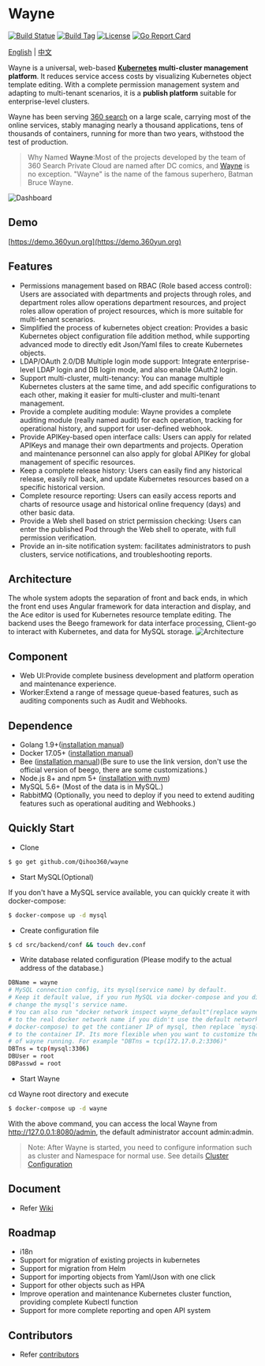 # Wayne

[![Build Statue](https://travis-ci.org/Qihoo360/wayne.svg?branch=master)](https://travis-ci.org/Qihoo360/wayne)
[![Build Tag](https://img.shields.io/github/tag/Qihoo360/wayne.svg)](https://github.com/Qihoo360/wayne/releases)
[![License](https://img.shields.io/badge/License-Apache%202.0-blue.svg)](https://github.com/Qihoo360/wayne/blob/master/LICENSE)
[![Go Report Card](https://goreportcard.com/badge/github.com/Qihoo360/wayne)](https://goreportcard.com/report/github.com/Qihoo360/wayne)

[English](https://github.com/Qihoo360/wayne/blob/master/README.md) | [中文](https://github.com/Qihoo360/wayne/blob/master/README-CN.md)

Wayne is a universal, web-based **[Kubernetes](https://kubernetes.io) multi-cluster management platform**. It reduces service access costs by visualizing Kubernetes object template editing.
With a complete permission management system and adapting to multi-tenant scenarios, it is a **publish platform** suitable for enterprise-level clusters.

Wayne has been serving [360 search](https://www.so.com/?src=wayne) on a large scale, carrying most of the online services, stably managing nearly a thousand applications, tens of thousands of containers, running for more than two years, withstood the test of production.

> Why Named **Wayne**:Most of the projects developed by the team of 360 ​​Search Private Cloud are named after DC comics, and [Wayne](https://en.wikipedia.org/wiki/Batman#Bruce_Wayne) is no exception. "Wayne" is the name of the famous superhero, Batman Bruce Wayne.

![Dashboard](https://360yun.org/wayne/images/dashboard-ui.png)

## Demo

[https://demo.360yun.org](https://demo.360yun.org)

## Features

- Permissions management based on RBAC (Role based access control): Users are associated with departments and projects through roles, and department roles allow operations department resources, and project roles allow operation of project resources, which is more suitable for multi-tenant scenarios.
- Simplified the process of kubernetes object creation: Provides a basic Kubernetes object configuration file addition method, while supporting advanced mode to directly edit Json/Yaml files to create Kubernetes objects.
- LDAP/OAuth 2.0/DB Multiple login mode support: Integrate enterprise-level LDAP login and DB login mode, and also enable OAuth2 login.
- Support multi-cluster, multi-tenancy: You can manage multiple Kubernetes clusters at the same time, and add specific configurations to each other, making it easier for multi-cluster and multi-tenant management.
- Provide a complete auditing module: Wayne provides a complete auditing module (really named audit) for each operation, tracking for operational history, and support for user-defined webhook.
- Provide APIKey-based open interface calls: Users can apply for related APIKeys and manage their own departments and projects. Operation and maintenance personnel can also apply for global APIKey for global management of specific resources.
- Keep a complete release history: Users can easily find any historical release, easily roll back, and update Kubernetes resources based on a specific historical version.
- Complete resource reporting: Users can easily access reports and charts of resource usage and historical online frequency (days) and other basic data.
- Provide a Web shell based on strict permission checking: Users can enter the published Pod through the Web shell to operate, with full permission verification.
- Provide an in-site notification system: facilitates administrators to push clusters, service notifications, and troubleshooting reports.

## Architecture

The whole system adopts the separation of front and back ends, in which the front end uses Angular framework for data interaction and display, and the Ace editor is used for Kubernetes resource template editing. The backend uses the Beego framework for data interface processing, Client-go to interact with Kubernetes, and data for MySQL storage.
![Architecture](https://360yun.org/wayne/images/architecture.png)

## Component

- Web UI:Provide complete business development and platform operation and maintenance experience.
- Worker:Extend a range of message queue-based features, such as auditing components such as Audit and Webhooks.

## Dependence

- Golang 1.9+([installation manual](https://golang.org/dl/))
- Docker 17.05+ ([installation manual](https://docs.docker.com/install))
- Bee  ([installation manual](https://github.com/wilhelmguo/bee))(Be sure to use the link version, don't use the official version of beego, there are some customizations.)
- Node.js 8+ and npm 5+ ([installation with nvm](https://github.com/creationix/nvm#usage))
- MySQL 5.6+  (Most of the data is in MySQL.)
- RabbitMQ (Optionally, you need to deploy if you need to extend auditing features such as operational auditing and Webhooks.)

## Quickly Start

- Clone

```bash
$ go get github.com/Qihoo360/wayne
```

- Start MySQL(Optional)

If you don't have a MySQL service available, you can quickly create it with docker-compose:

```bash
$ docker-compose up -d mysql
```

- Create configuration file

```bash
$ cd src/backend/conf && touch dev.conf
```

- Write database related configuration (Please modify to the actual address of the database.)

```bash
DBName = wayne
# MySQL connection config, its mysql(service name) by default.
# Keep it default value, if you run MySQL via docker-compose and you didn't
# change the mysql's service name.
# You can also run "docker network inspect wayne_default"(replace wayne_default
# to the real docker network name if you didn't use the default network of 
# docker-compose) to get the contianer IP of mysql, then replace `mysql`
# to the container IP. Its more flexible when you want to customize the environment
# of wayne running. For example "DBTns = tcp(172.17.0.2:3306)"
DBTns = tcp(mysql:3306)
DBUser = root
DBPasswd = root
```

- Start Wayne

cd Wayne root directory and execute

```bash
$ docker-compose up -d wayne
```

With the above command, you can access the local Wayne from http://127.0.0.1:8080/admin, the default administrator account admin:admin.

> Note: After Wayne is started, you need to configure information such as cluster and Namespace for normal use. See details [Cluster Configuration](https://github.com/Qihoo360/wayne/wiki/Wayne-admin-cluster)


## Document

- Refer [Wiki](https://github.com/Qihoo360/wayne/wiki)

## Roadmap

- i18n
- Support for migration of existing projects in kubernetes
- Support for migration from Helm
- Support for importing objects from Yaml/Json with one click
- Support for other objects such as HPA
- Improve operation and maintenance Kubernetes cluster function, providing complete Kubectl function
- Support for more complete reporting and open API system

## Contributors

- Refer [contributors](https://github.com/Qihoo360/wayne/wiki/contributors)
